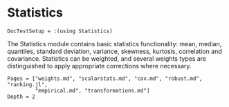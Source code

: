 # Statistics

```@meta
DocTestSetup = :(using Statistics)
```

The Statistics module contains basic statistics functionality: mean, median, quantiles,
standard deviation, variance, skewness, kurtosis, correlation and covariance.
Statistics can be weighted, and several weights types are distinguished to apply appropriate
corrections where necessary.

```@contents
Pages = ["weights.md", "scalarstats.md", "cov.md", "robust.md", "ranking.jl",
         "empirical.md", "transformations.md"]
Depth = 2
```
